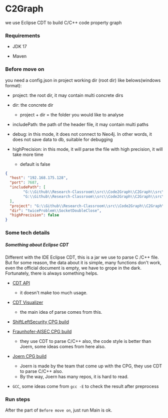 # C2Graph

we use Eclipse CDT to build C/C++ code property graph

### Requirements

- JDK 17

- Maven

### Before move on

you need a config.json in project working dir (root dir) like belows(windows format):

- project: the root dir, it may contain multi concrete dirs

- dir: the concrete dir
  - project + dir = the folder you would like to analyse

- includePath: the path of the header file, it may contain multi paths

- debug: in this mode, it does not connect to Neo4j. In other words, it does not save data to db, suitable for debugging

- highPrecision: in this mode, it will parse the file with high precision, it will take more time
  - default is false

```json
{
  "host": "192.168.175.128",
  "port": 7687,
  "includePath": [
        "G:\\Github\\Research-Classroom\\src\\Code2Graph\\C2Graph\\src\\main\\resources\\cxxHeaderLib",
        "G:\\Github\\Research-Classroom\\src\\Code2Graph\\C2Graph\\src\\main\\resources\\cxxHeaderLib\\ssp"
  ],
  "project": "G:\\Github\\Research-Classroom\\src\\Code2Graph\\C2Graph\\src\\main\\resources\\apiMisuse\\",
  "dir": "twiceProblem\\SocketDoubleClose",
  "highPrecision": false
}
```
        
### Some tech details

##### Something about Eclipse CDT

Different with the IDE Eclipse CDT, this is a jar we use to parse C
/C++ file. But for some reason, the data about it is simple, many functions don't work, even the official document is empty, we have to grope in the dark. Fortunately, there is always something helps. 

- [CDT API](https://help.eclipse.org/latest/index.jsp?topic=/org.eclipse.cdt.doc.isv/reference/api/overview-summary.html)
  - it doesn't make too much usage.

- [CDT Visualizer](https://github.com/ricardojlrufino/eclipse-cdt-standalone-astparser)

    - the main idea of parse comes from this.

- [ShiftLeftSecurity CPG build](https://github.com/ShiftLeftSecurity/codepropertygraph)
     
- [Fraunhofer-AISEC CPG build](https://github.com/Fraunhofer-AISEC/cpg)
    - they use CDT to parse C/C++ also, the code style is better than Joern, some ideas comes from here also.

- [Joern CPG build](https://github.com/joernio/joern)
    - Joern is made by the team that come up with the CPG, they use CDT to parse C/C++ also.
    - By the way, Joern has many repos, it is hard to read.
- `GCC`, some ideas come from `gcc -E` to check the result after preprocess

### Run steps

After the part of `Before move on`, just run Main is ok.